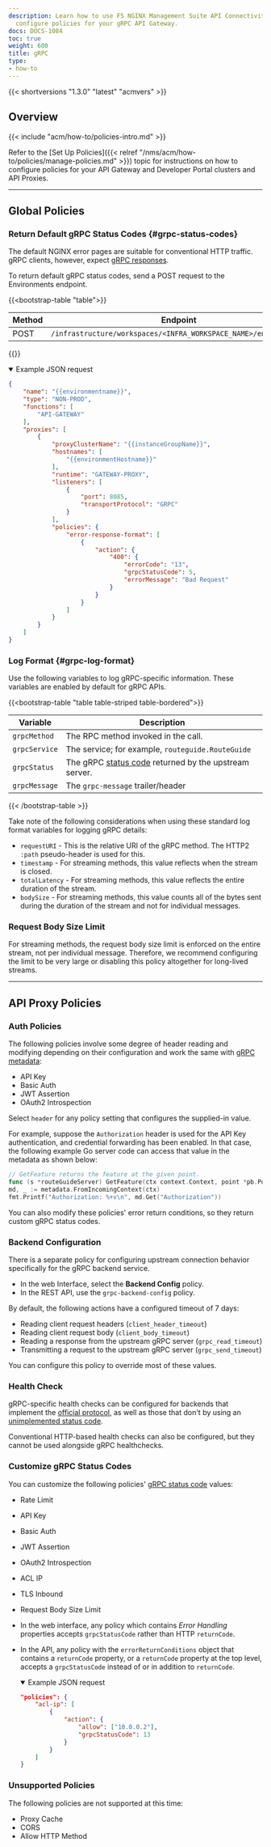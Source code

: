 ```yaml
---
description: Learn how to use F5 NGINX Management Suite API Connectivity Manager to
  configure policies for your gRPC API Gateway.
docs: DOCS-1084
toc: true
weight: 600
title: gRPC
type:
- how-to
---
```


{{< shortversions "1.3.0" "latest" "acmvers" >}}

## Overview

{{< include "acm/how-to/policies-intro.md" >}}

Refer to the [Set Up Policies]({{< relref "/nms/acm/how-to/policies/manage-policies.md" >}}) topic for instructions on how to configure policies for your API Gateway and Developer Portal clusters and API Proxies.

---

## Global Policies

### Return Default gRPC Status Codes {#grpc-status-codes}

The default NGINX error pages are suitable for conventional HTTP traffic.  gRPC clients, however, expect [gRPC responses](https://github.com/grpc/grpc/blob/master/doc/statuscodes.md).

To return default gRPC status codes, send a POST request to the Environments endpoint.


{{<bootstrap-table "table">}}

| Method | Endpoint                                                |
|--------|---------------------------------------------------------|
| POST   | `/infrastructure/workspaces/<INFRA_WORKSPACE_NAME>/environments` |

{{</bootstrap-table>}}


<details open>
<summary>Example JSON request</summary>

```json
{
    "name": "{{environmentname}}",
    "type": "NON-PROD",
    "functions": [
        "API-GATEWAY"
    ],
    "proxies": [
        {
            "proxyClusterName": "{{instanceGroupName}}",
            "hostnames": [
                "{{environmentHostname}}"
            ],
            "runtime": "GATEWAY-PROXY",
            "listeners": [
                {
                    "port": 8085,
                    "transportProtocol": "GRPC"
                }
            ],
            "policies": {
                "error-response-format": [
                    {
                        "action": {
                            "400": {
                                "errorCode": "13",
                                "grpcStatusCode": 5,
                                "errorMessage": "Bad Request"
                            }
                        }
                    }
                ]
            }
        }
    ]
}
```

</details>

### Log Format {#grpc-log-format}

Use the following variables to log gRPC-specific information. These variables are enabled by default for gRPC APIs.

{{<bootstrap-table "table table-striped table-bordered">}}

| Variable      | Description                                                                                                          |
|---------------|----------------------------------------------------------------------------------------------------------------------|
| `grpcMethod`  | The RPC method invoked in the call.                                                                                  |
| `grpcService` | The service; for example, `routeguide.RouteGuide`                                                                    |
| `grpcStatus`  | The gRPC [status code](https://github.com/grpc/grpc/blob/master/doc/statuscodes.md) returned by the upstream server. |
| `grpcMessage` | The `grpc-message` trailer/header                                                                                    |

{{< /bootstrap-table >}}

Take note of the following considerations when using these standard log format variables for logging gRPC details:

- `requestURI` - This is the relative URI of the gRPC method.  The HTTP2 `:path` pseudo-header is used for this.
- `timestamp` - For streaming methods, this value reflects when the stream is closed.
- `totalLatency` - For streaming methods, this value reflects the entire duration of the stream.
- `bodySize` - For streaming methods, this value counts all of the bytes sent during the duration of the stream and not for individual messages.

### Request Body Size Limit

For streaming methods, the request body size limit is enforced on the entire stream, not per individual message. Therefore, we recommend configuring the limit to be very large or disabling this policy altogether for long-lived streams.

---

## API Proxy Policies

### Auth Policies

The following policies involve some degree of header reading and modifying depending on their configuration and work the same with [gRPC metadata](https://grpc.io/docs/what-is-grpc/core-concepts/#metadata):

- API Key
- Basic Auth
- JWT Assertion
- OAuth2 Introspection

Select `header` for any policy setting that configures the supplied-in value.

For example, suppose the `Authorization` header is used for the API Key authentication, and credential forwarding has been enabled. In that case, the following example Go server code can access that value in the metadata as shown below:

```go
// GetFeature returns the feature at the given point.
func (s *routeGuideServer) GetFeature(ctx context.Context, point *pb.Point) (*pb.Feature, error) {
md, _ := metadata.FromIncomingContext(ctx)
fmt.Printf("Authorization: %+v\n", md.Get("Authorization"))
```

You can also modify these policies' error return conditions, so they return custom gRPC status codes.

### Backend Configuration

There is a separate policy for configuring upstream connection behavior specifically for the gRPC backend service.

- In the web Interface, select the **Backend Config** policy.
- In the REST API, use the `grpc-backend-config` policy.

By default, the following actions have a configured timeout of 7 days:

- Reading client request headers (`client_header_timeout`)
- Reading client request body (`client_body_timeout`)
- Reading a response from the upstream gRPC server (`grpc_read_timeout`)
- Transmitting a request to the upstream gRPC server (`grpc_send_timeout`)

You can configure this policy to override most of these values.

### Health Check

gRPC-specific health checks can be configured for backends that implement the [official protocol](https://github.com/grpc/grpc/blob/master/doc/health-checking.md), as well as those that don't by using an [unimplemented status code](https://docs.nginx.com/nginx/admin-guide/load-balancer/grpc-health-check/#grpc-servers-that-do-not-accept-health-checking-protocol).

Conventional HTTP-based health checks can also be configured, but they cannot be used alongside gRPC healthchecks.

### Customize gRPC Status Codes

You can customize the following policies' [gRPC status code](https://github.com/grpc/grpc/blob/master/doc/statuscodes.md) values:

- Rate Limit
- API Key
- Basic Auth
- JWT Assertion
- OAuth2 Introspection
- ACL IP
- TLS Inbound
- Request Body Size Limit

- In the web interface, any policy which contains *Error Handling* properties accepts `grpcStatusCode` rather than HTTP `returnCode`.
- In the API, any policy with the `errorReturnConditions` object that contains a `returnCode` property, or a `returnCode` property at the top level, accepts a `grpcStatusCode` instead of or in addition to `returnCode`.

    <details open>
    <summary>Example JSON request</summary>

    ```json
    "policies": {
        "acl-ip": [
            {
                "action": {
                    "allow": ["10.0.0.2"],
                    "grpcStatusCode": 13
                }
            }
        ]
    }
    ```

    </details>

### Unsupported Policies

The following policies are not supported at this time:

- Proxy Cache
- CORS
- Allow HTTP Method
